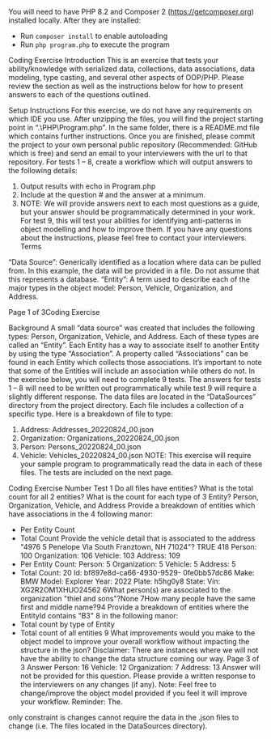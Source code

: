 You will need to have PHP 8.2 and Composer 2 (https://getcomposer.org) installed locally. After they are installed:
* Run `composer install` to enable autoloading
* Run `php program.php` to execute the program



Coding Exercise
Introduction
This is an exercise that tests your ability/knowledge with serialized data,
collections, data associations, data modeling, type casting, and several other
aspects of OOP/PHP. Please review the section as well as the instructions below
for how to present answers to each of the questions outlined.

Setup Instructions
For this exercise, we do not have any requirements on which IDE you use. After
unzipping the files, you will find the project starting point in
“.\PHP\Program.php”. In the same folder, there is a README.md file which
contains further instructions.
Once you are finished, please commit the project to your own personal public
repository (Recommended: GitHub which is free) and send an email to your
interviewers with the url to that repository.
For tests 1 – 8, create a workflow which will output answers to the following
details:
1. Output results with echo in Program.php
2. Include at the question # and the answer at a minimum.
3. NOTE: We will provide answers next to each most questions as a guide, but
your answer should be programmatically determined in your work.
For test 9, this will test your abilities for identifying anti-patterns in object
modelling and how to improve them.
If you have any questions about the instructions, please feel free to contact your
interviewers.
Terms


“Data Source”: Generically identified as a location where data can be pulled from.
In this example, the data will be provided in a file. Do not assume that this
represents a database.
“Entity”: A term used to describe each of the major types in the object model:
Person, Vehicle, Organization, and Address.

Page 1 of 3Coding Exercise

Background
A small “data source” was created that includes the following types: Person,
Organization, Vehicle, and Address. Each of these types are called an “Entity”.
Each Entity has a way to associate itself to another Entity by using the type
“Association”. A property called “Associations” can be found in each Entity which
collects those associations. It’s important to note that some of the Entities will
include an association while others do not.
In the exercise below, you will need to complete 9 tests. The answers for tests 1 –
8 will need to be written out programmatically while test 9 will require a slightly
different response.
The data files are located in the “DataSources” directory from the project
directory. Each file includes a collection of a specific type. Here is a breakdown of
file to type:
1. Address: Addresses_20220824_00.json
2. Organization: Organizations_20220824_00.json
3. Person: Persons_20220824_00.json
4. Vehicle: Vehicles_20220824_00.json
NOTE: This exercise will require your sample program to programmatically read
the data in each of these files.
The tests are included on the next page.







Coding Exercise
Number Test
1 Do all files have entities?
What is the total count for all
2
entities?
What is the count for each type of
3 Entity? Person, Organization,
Vehicle, and Address
Provide a breakdown of entities
which have associations in the
4 following manor:
- Per Entity Count
- Total Count
Provide the vehicle detail that is
associated to the address "4976
5
Penelope Via South Franztown,
NH 71024"?
TRUE
418
Person: 100
Organization: 106
Vehicle: 103
Address: 109
- Per Entity Count:
Person: 5
Organization: 5
Vehicle: 5
Address: 5
- Total Count: 20
Id: bf897e8d-ca66-4930-9529-
0fe0bb57dc86
Make: BMW
Model: Explorer
Year: 2022
Plate: h5hg0y8
State: <null>
Vin: XG2R2OM1XHUO24562
6What person(s) are associated to
the organization "thiel and sons"?None
7How many people have the same
first and middle name?94
Provide a breakdown of entities
where the EntityId contains "B3"
8 in the following manor:
- Total count by type of Entity
- Total count of all entities
9
What improvements would you
make to the object model to
improve your overall workflow
without impacting the structure in
the json?
Disclaimer: There are instances
where we will not have the ability
to change the data structure
coming our way.
Page 3 of 3
Answer
Person: 16
Vehicle: 12
Organization: 7
Address: 13
Answer will not be provided for this
question. Please provide a written
response to the interviewers on any
changes (if any).
Note: Feel free to change/improve the
object model provided if you feel it will
improve your workflow. Reminder: The.

only constraint is changes cannot
require the data in the .json files to
change (i.e. The files located in the
DataSources directory).